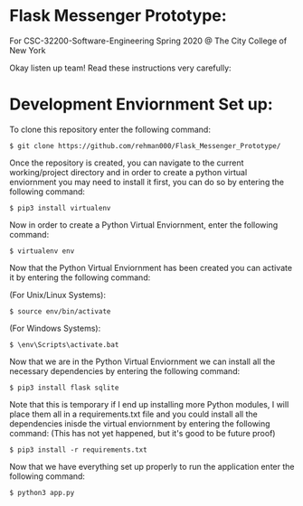 # Flask Messenger Prototype:
For CSC-32200-Software-Engineering Spring 2020 @ The City College of New York 

Okay listen up team! Read these instructions very carefully:

# Development Enviornment Set up:
To clone this repository enter the following command: 

    $ git clone https://github.com/rehman000/Flask_Messenger_Prototype/

Once the repository is created, you can navigate to the current working/project directory and 
in order to create a python virtual enviornment you may need to install it first, you can do so by entering the following command:

    $ pip3 install virtualenv

Now in order to create a Python Virtual Enviornment, enter the following command:

    $ virtualenv env

Now that the Python Virtual Enviornment has been created you can activate it by entering the following command:

(For Unix/Linux Systems):

    $ source env/bin/activate

(For Windows Systems):

    $ \env\Scripts\activate.bat

Now that we are in the Python Virtual Enviornment we can install all the necessary dependencies by entering the following command:

    $ pip3 install flask sqlite

Note that this is temporary if I end up installing more Python modules, I will place them all in a requirements.txt file and you could install all the dependencies inisde the virtual enviornment by entering the following command: 
(This has not yet happened, but it's good to be future proof)

    $ pip3 install -r requirements.txt

Now that we have everything set up properly to run the application enter the following command:

    $ python3 app.py

